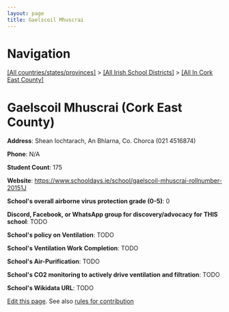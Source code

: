 ```yaml
---
layout: page
title: Gaelscoil Mhuscrai
---
```

# Navigation

[[All countries/states/provinces]](../../..) > [[All Irish School Districts]](../..) > [[All In Cork East County]](..)

# Gaelscoil Mhuscrai (Cork East County)

**Address**: Shean Iochtarach, An Bhlarna, Co. Chorca (021 4516874)

**Phone**: N/A

**Student Count**: 175

**Website**: <https://www.schooldays.ie/school/gaelscoil-mhuscrai-rollnumber-20151J>

**School's overall airborne virus protection grade (0-5)**: 0

**Discord, Facebook, or WhatsApp group for discovery/advocacy for THIS school**: TODO

**School's policy on Ventilation**: TODO

**School's Ventilation Work Completion**: TODO

**School's Air-Purification**: TODO

**School's CO2 monitoring to actively drive ventilation and filtration**: TODO

**School's Wikidata URL**: TODO


[Edit this page](https://github.com/ventilate-schools/Ireland/edit/main/./Cork_East_County/Gaelscoil_Mhuscrai.md). See also [rules for contribution](../../../contribution-rules/)